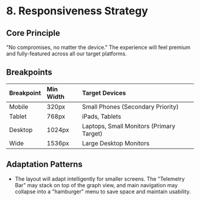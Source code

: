# **8. Responsiveness Strategy**

## **Core Principle**

"No compromises, no matter the device." The experience will feel premium and fully-featured across all our target platforms.

## **Breakpoints**

| Breakpoint | Min Width | Target Devices |
| :--- | :--- | :--- |
| Mobile | 320px | Small Phones (Secondary Priority) |
| Tablet | 768px | iPads, Tablets |
| Desktop | 1024px | Laptops, Small Monitors (Primary Target) |
| Wide | 1536px | Large Desktop Monitors |

## **Adaptation Patterns**

  * The layout will adapt intelligently for smaller screens. The "Telemetry Bar" may stack on top of the graph view, and main navigation may collapse into a "hamburger" menu to save space and maintain usability.
